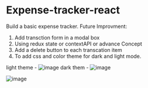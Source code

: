 # Expense-tracker-react

Build a basic expense tracker.
Future Improvment:

1. Add transction form in a modal box
2. Using redux state or contextAPI or advance Concept 
3. Add a delete button to each transcation item
4. To add css and color theme for dark and light mode.

light theme - ![image](https://github.com/payalmit/Expense-tracker-react/assets/63918548/0c6266c6-aae3-40dd-83d3-7fe5283bc820)
dark them - ![image](https://github.com/payalmit/Expense-tracker-react/assets/63918548/c1402d36-dee5-4330-889a-c92db3c04a9d)


![image](https://github.com/payalmit/Expense-tracker-react/assets/63918548/d577b408-be0d-4d67-b900-3766b0578cbb)
